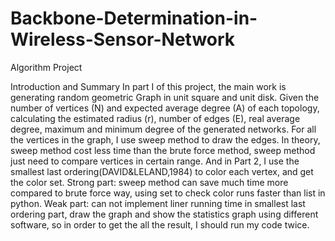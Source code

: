 # Backbone-Determination-in-Wireless-Sensor-Network
Algorithm Project

Introduction and Summary
In part I of this project, the main work is generating random geometric Graph in unit square and unit disk. Given the number of vertices (N) and expected average degree (A) of each topology, calculating the estimated radius (r), number of edges (E), real average degree, maximum and minimum degree of the generated networks. For all the vertices in the graph, I use sweep method to draw the edges. In theory, sweep method cost less time than the brute force method, sweep method just need to compare vertices in certain range. And in Part 2, I use the smallest last ordering(DAVID&LELAND,1984) to color each vertex, and get the color set.
Strong part: sweep method can save much time more compared to brute force way, using set to check color runs faster than list in python.
Weak part: can not implement liner running time in smallest last ordering part, draw the graph and show the statistics graph using different software, so in order to get the all the result, I should run my code twice.
